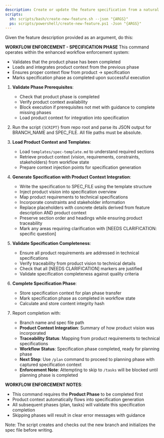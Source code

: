 ```yaml
---
description: Create or update the feature specification from a natural language feature description with workflow enforcement
scripts:
  sh: scripts/bash/create-new-feature.sh --json "{ARGS}"
  ps: scripts/powershell/create-new-feature.ps1 -Json "{ARGS}"
---
```


Given the feature description provided as an argument, do this:

**WORKFLOW ENFORCEMENT - SPECIFICATION PHASE**
This command operates within the enhanced workflow enforcement system:
- Validates that the product phase has been completed
- Loads and integrates product context from the previous phase
- Ensures proper context flow from product → specification
- Marks specification phase as completed upon successful execution

1. **Validate Phase Prerequisites**:
   - Check that product phase is completed
   - Verify product context availability
   - Block execution if prerequisites not met with guidance to complete missing phases
   - Load product context for integration into specification

2. Run the script `{SCRIPT}` from repo root and parse its JSON output for BRANCH_NAME and SPEC_FILE. All file paths must be absolute.

3. **Load Product Context and Templates**:
   - Load `templates/spec-template.md` to understand required sections
   - Retrieve product context (vision, requirements, constraints, stakeholders) from workflow state
   - Prepare context injection points for specification generation

4. **Generate Specification with Product Context Integration**:
   - Write the specification to SPEC_FILE using the template structure
   - Inject product vision into specification overview
   - Map product requirements to technical specifications
   - Incorporate constraints and stakeholder information
   - Replace placeholders with concrete details derived from feature description AND product context
   - Preserve section order and headings while ensuring product traceability
   - Mark any areas requiring clarification with [NEEDS CLARIFICATION: specific question]

5. **Validate Specification Completeness**:
   - Ensure all product requirements are addressed in technical specifications
   - Verify traceability from product vision to technical details
   - Check that all [NEEDS CLARIFICATION] markers are justified
   - Validate specification completeness against quality criteria

6. **Complete Specification Phase**:
   - Store specification context for plan phase transfer
   - Mark specification phase as completed in workflow state
   - Calculate and store content integrity hash

7. Report completion with:
   - Branch name and spec file path
   - **Product Context Integration**: Summary of how product vision was incorporated
   - **Traceability Status**: Mapping from product requirements to technical specifications
   - **Workflow Status**: Specification phase completed, ready for planning phase
   - **Next Step**: Use `/plan` command to proceed to planning phase with captured specification context
   - **Enforcement Note**: Attempting to skip to `/tasks` will be blocked until planning phase is completed

**WORKFLOW ENFORCEMENT NOTES**:
- This command requires the **Product Phase** to be completed first
- Product context automatically flows into specification generation
- All subsequent phases (plan, tasks) will validate this specification completion
- Skipping phases will result in clear error messages with guidance

Note: The script creates and checks out the new branch and initializes the spec file before writing.
